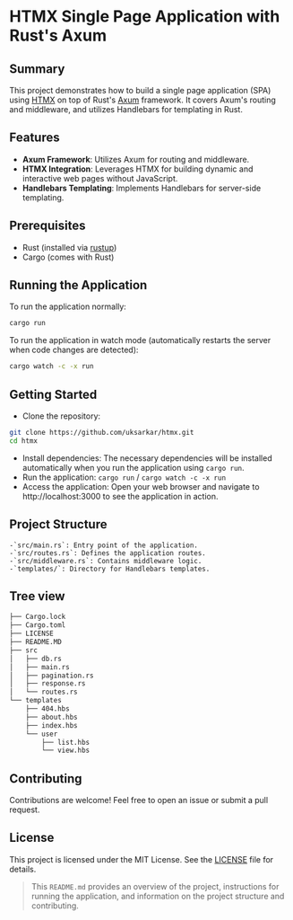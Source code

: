 # HTMX Single Page Application with Rust's Axum

## Summary

This project demonstrates how to build a single page application (SPA) using [HTMX](https://htmx.org/) on top of Rust's [Axum](https://github.com/tokio-rs/axum) framework. It covers Axum's routing and middleware, and utilizes Handlebars for templating in Rust.

## Features

- **Axum Framework**: Utilizes Axum for routing and middleware.
- **HTMX Integration**: Leverages HTMX for building dynamic and interactive web pages without JavaScript.
- **Handlebars Templating**: Implements Handlebars for server-side templating.

## Prerequisites

- Rust (installed via [rustup](https://rustup.rs/))
- Cargo (comes with Rust)

## Running the Application

To run the application normally:

```sh
cargo run
```

To run the application in watch mode (automatically restarts the server when code changes are detected):

```sh
cargo watch -c -x run
```

## Getting Started

- Clone the repository:

```sh
git clone https://github.com/uksarkar/htmx.git
cd htmx
```

- Install dependencies:
  The necessary dependencies will be installed automatically when you run the application using `cargo run`.
- Run the application:
  `cargo run` / `cargo watch -c -x run`
- Access the application:
  Open your web browser and navigate to http://localhost:3000 to see the application in action.

## Project Structure

    -`src/main.rs`: Entry point of the application.
    -`src/routes.rs`: Defines the application routes.
    -`src/middleware.rs`: Contains middleware logic.
    -`templates/`: Directory for Handlebars templates.

## Tree view

```sh
├── Cargo.lock
├── Cargo.toml
├── LICENSE
├── README.MD
├── src
│   ├── db.rs
│   ├── main.rs
│   ├── pagination.rs
│   ├── response.rs
│   └── routes.rs
└── templates
    ├── 404.hbs
    ├── about.hbs
    ├── index.hbs
    └── user
        ├── list.hbs
        └── view.hbs
```
## Contributing

Contributions are welcome! Feel free to open an issue or submit a pull request.

## License

This project is licensed under the MIT License. See the [LICENSE](./LICENSE) file for details.

> This `README.md` provides an overview of the project, instructions for running the application, and information on the project structure and contributing.
